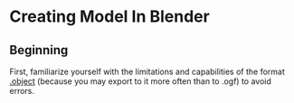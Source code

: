 # Creating Model In Blender

## Beginning

First, familiarize yourself with the limitations and capabilities of the format [.object](main-folders-and-files/file-formats/object.md) (because you may export to it more often than to .ogf) to avoid errors.